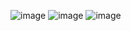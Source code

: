 ![image](https://raw.githubusercontent.com/xiaoy-sec/Pentest_Note/master/img/224.png)
![image](https://raw.githubusercontent.com/xiaoy-sec/Pentest_Note/master/img/225.png)
![image](https://raw.githubusercontent.com/xiaoy-sec/Pentest_Note/master/img/226.png)